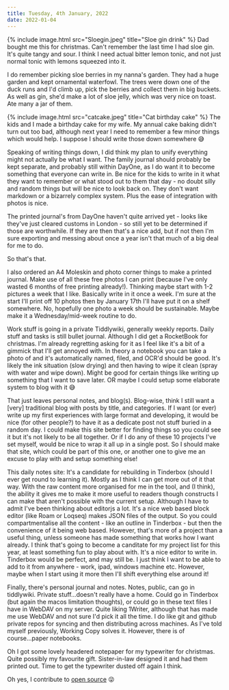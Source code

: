 ```yaml
---
title: Tuesday, 4th January, 2022
date: 2022-01-04
---
```


{% include image.html src="Sloegin.jpeg" title="Sloe gin drink" %}
Dad bought me this for christmas. Can't remember the last time I had sloe gin. It's quite tangy and sour. I think I need actual bitter lemon tonic, and not just normal tonic with lemons squeezed into it.

I do remember picking sloe berries in my nanna's garden. They had a huge garden and kept ornamental waterfowl. The trees were down one of the duck runs and I'd climb up, pick the berries and collect them in big buckets. As well as gin, she'd make a lot of sloe jelly, which was very nice on toast. Ate many a jar of them.

{% include image.html src="catcake.jpeg" title="Cat birthday cake" %}
The kids and I made a birthday cake for my wife. My annual cake baking didn't turn out too bad, although next year I need to remember a few minor things which would help. I suppose I should write those down somewhere 😅

Speaking of writing things down, I did think my plan to unify everything might not actually be what I want. The family journal should probably be kept separate, and probably still within DayOne, as I do want it to become something that everyone can write in. Be nice for the kids to write in it what they want to remember or what stood out to them that day - no doubt silly and random things but will be nice to look back on. They don't want markdown or a bizarrely complex system. Plus the ease of integration with photos is nice. 

The printed journal's from DayOne haven't quite arrived yet - looks like they've just cleared customs in London - so still yet to be determined if those are worthwhile. If they are then that's a nice add, but if not then I'm sure exporting and messing about once a year isn't that much of a big deal for me to do.

So that's that.

I also ordered an A4 Moleskin and photo corner things to make a printed journal. Make use of all these free photos I can print (because I've only wasted 6 months of free printing already!). Thinking maybe start with 1-2 pictures a week that I like. Basically write in it once a week. I'm sure at the start I'll print off 10 photos then by January 17th I'll have put it on a shelf somewhere. No, hopefully one photo a week should be sustainable. Maybe make it a Wednesday/mid-week routine to do. 

Work stuff is going in a private Tiddlywiki, generally weekly reports. Daily stuff and tasks is still bullet journal. Although I did get a RocketBook for christmas. I'm already regretting asking for it as I feel like it's a bit of a gimmick that I'll get annoyed with. In theory a notebook you can take a photo of and it's automatically named, filed, and OCR'd should be good. It's likely the ink situation (slow drying) and then having to wipe it clean (spray with water and wipe down). Might be good for certain things like writing up something that I want to save later. OR maybe I could setup some elaborate system to blog with it 😅

That just leaves personal notes, and blog(s). Blog-wise, think I still want a [very] traditional blog with posts by title, and categories. If I want (or ever) write up my first experiences with large format and developing, it would be nice (for other people?) to have it as a dedicate post not stuff buried in a random day. I could make this site better for finding things so you could see it but it's not likely to be all together. Or if I do any of these 10 projects I've set myself, would be nice to wrap it all up in a single post. So I should make that site, which could be part of this one, or another one to give me an excuse to play with and setup something else! 

This daily notes site: It's a candidate for rebuilding in Tinderbox (should I ever get round to learning it). Mostly as I think I can get more out of it that way. With the raw content more organised for me in the tool, and (I think), the ability it gives me to make it more useful to readers though constructs I can make that aren't possible with the current setup. Although I have to admit I've been thinking about editorjs a lot. It's a nice web based block editor (like Roam or Loqseq) makes JSON files of the output. So you could compartmentalise all the content - like an outline in Tinderbox - but then the convenience of it being web based. However, that's more of a project than a useful thing, unless someone has made something that works how I want already. I think that's going to become a canditate for my project list for this year, at least something fun to play about with. It's a nice editor to write in. Tinderbox would be perfect, and may still be. I just think I want to be able to add to it from anywhere - work, ipad, windows machine etc. However, maybe when I start using it more then I'll shift everything else around it!

Finally, there's personal journal and notes. Notes, public, can go in tiddlywiki. Private stuff...doesn't really have a home. Could go in Tinderbox (but again the macos limitation thoughts), or could go in these text files I have in WebDAV on my server. Quite liking 1Writer, although that has made me use WebDAV and not sure I'd pick it all the time. I do like git and github private repos for syncing and then distributing across machines. As I've told myself previously, Working Copy solves it. However, there is of course...paper notebooks. 

Oh I got some lovely headered notepaper for my typewriter for christmas. Quite possibly my favourite gift. Sister-in-law designed it and had them printed out. Time to get the typewriter dusted off again I think.

Oh yes, I contribute to [open source](https://github.com/aarond10/https_dns_proxy/pull/132#event-5842956194) 😜